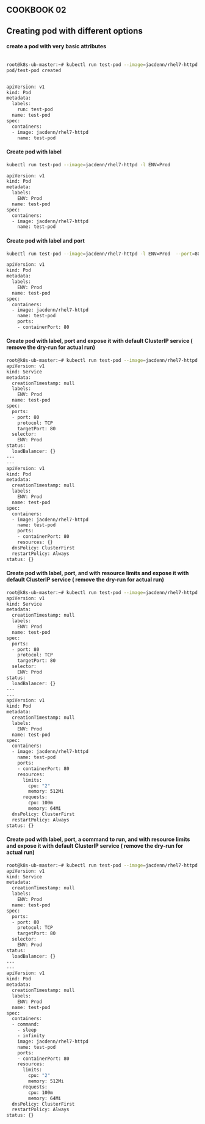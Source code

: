## COOKBOOK 02
## Creating pod with different options


#### create a pod with very basic attributes

```bash

root@k8s-ub-master:~# kubectl run test-pod --image=jacdenn/rhel7-httpd
pod/test-pod created


apiVersion: v1
kind: Pod
metadata:
  labels:
    run: test-pod
  name: test-pod
spec:
  containers:
  - image: jacdenn/rhel7-httpd
    name: test-pod


```


#### Create pod with label

```bash
kubectl run test-pod --image=jacdenn/rhel7-httpd -l ENV=Prod  

apiVersion: v1
kind: Pod
metadata:
  labels:
    ENV: Prod
  name: test-pod
spec:
  containers:
  - image: jacdenn/rhel7-httpd
    name: test-pod

```

#### Create pod with label and port

```bash
kubectl run test-pod --image=jacdenn/rhel7-httpd -l ENV=Prod  --port=80

apiVersion: v1
kind: Pod
metadata:
  labels:
    ENV: Prod
  name: test-pod
spec:
  containers:
  - image: jacdenn/rhel7-httpd
    name: test-pod
    ports:
    - containerPort: 80

```

#### Create pod with label, port and expose it with default ClusterIP service ( remove the dry-run for actual run)

```bash
root@k8s-ub-master:~# kubectl run test-pod --image=jacdenn/rhel7-httpd -l ENV=Prod  --port=80 --expose --dry-run=client -oyaml
apiVersion: v1
kind: Service
metadata:
  creationTimestamp: null
  labels:
    ENV: Prod
  name: test-pod
spec:
  ports:
  - port: 80
    protocol: TCP
    targetPort: 80
  selector:
    ENV: Prod
status:
  loadBalancer: {}
---
---
apiVersion: v1
kind: Pod
metadata:
  creationTimestamp: null
  labels:
    ENV: Prod
  name: test-pod
spec:
  containers:
  - image: jacdenn/rhel7-httpd
    name: test-pod
    ports:
    - containerPort: 80
    resources: {}
  dnsPolicy: ClusterFirst
  restartPolicy: Always
status: {}

```

#### Create pod with label, port, and with resource limits and expose it with default ClusterIP service ( remove the dry-run for actual run)

```bash
root@k8s-ub-master:~# kubectl run test-pod --image=jacdenn/rhel7-httpd -l ENV=Prod --limits="cpu=2,memory=512Mi" --requests="cpu=100m,memory=64Mi" --port=80 --expose --dry-run=client -oyaml
apiVersion: v1
kind: Service
metadata:
  creationTimestamp: null
  labels:
    ENV: Prod
  name: test-pod
spec:
  ports:
  - port: 80
    protocol: TCP
    targetPort: 80
  selector:
    ENV: Prod
status:
  loadBalancer: {}
---
---
apiVersion: v1
kind: Pod
metadata:
  creationTimestamp: null
  labels:
    ENV: Prod
  name: test-pod
spec:
  containers:
  - image: jacdenn/rhel7-httpd
    name: test-pod
    ports:
    - containerPort: 80
    resources:
      limits:
        cpu: "2"
        memory: 512Mi
      requests:
        cpu: 100m
        memory: 64Mi
  dnsPolicy: ClusterFirst
  restartPolicy: Always
status: {}

```

#### Create pod with label, port, a command to run, and with resource limits and expose it with default ClusterIP service ( remove the dry-run for actual run)

```bash
root@k8s-ub-master:~# kubectl run test-pod --image=jacdenn/rhel7-httpd -l ENV=Prod --limits="cpu=2,memory=512Mi" --requests="cpu=100m,memory=64Mi" --port=80 --expose --dry-run=client -oyaml --command -- sleep infinity
apiVersion: v1
kind: Service
metadata:
  creationTimestamp: null
  labels:
    ENV: Prod
  name: test-pod
spec:
  ports:
  - port: 80
    protocol: TCP
    targetPort: 80
  selector:
    ENV: Prod
status:
  loadBalancer: {}
---
---
apiVersion: v1
kind: Pod
metadata:
  creationTimestamp: null
  labels:
    ENV: Prod
  name: test-pod
spec:
  containers:
  - command:
    - sleep
    - infinity
    image: jacdenn/rhel7-httpd
    name: test-pod
    ports:
    - containerPort: 80
    resources:
      limits:
        cpu: "2"
        memory: 512Mi
      requests:
        cpu: 100m
        memory: 64Mi
  dnsPolicy: ClusterFirst
  restartPolicy: Always
status: {}

```
